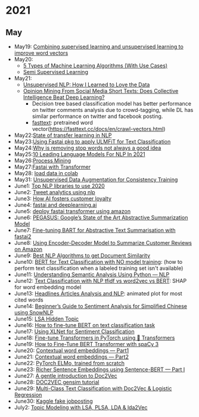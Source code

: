 # 2021

## May
- May19: [Combining supervised learning and unsupervised learning to improve word vectors](https://towardsdatascience.com/combining-supervised-learning-and-unsupervised-learning-to-improve-word-vectors-d4dea84ec36b)
- May20: 
  - [5 Types of Machine Learning Algorithms (With Use Cases)](https://www.statworx.com/at/blog/5-types-of-machine-learning-algorithms-with-use-cases/#h-4-semi-supervised-learning)
  - [Semi Supervised Learning](https://algorithmia.com/blog/semi-supervised-learning)
- May21:
  - [Unsupervised NLP: How I Learned to Love the Data](https://medium.com/@ODSC/unsupervised-nlp-how-i-learned-to-love-the-data-1dde7dc4a3c1)
  - [Opinion Mining From Social Media Short Texts: Does Collective Intelligence Beat Deep Learning?](https://www.frontiersin.org/articles/10.3389/frobt.2018.00138/full)
    - Decision tree based classification model has better performance on twitter comments analysis due to crowd-tagging, while DL has similar performance on twitter and facebook posting.
    - [fasttext](https://amitness.com/2020/06/fasttext-embeddings/): pretrained word vector(https://fasttext.cc/docs/en/crawl-vectors.html)
- May22:[State of transfer learning in NLP](https://ruder.io/state-of-transfer-learning-in-nlp/)
- May23:[Using Fastai pkg to apply ULMFiT for Text Classification](https://medium.com/technonerds/using-fastais-ulmfit-to-make-a-state-of-the-art-multi-label-text-classifier-bf54e2943e83)
- May24:[Why is removing stop words not always a good idea](https://medium.com/@limavallantin/why-is-removing-stop-words-not-always-a-good-idea-c8d35bd77214)
- May25:[10 Leading Language Models For NLP In 2021](https://www.topbots.com/leading-nlp-language-models-2020/)
- May26:[Process Mining](https://towardsdatascience.com/what-is-process-mining-8afae06b5c33) 
- May27:[Fastai with Transformer](https://www.kaggle.com/maroberti/fastai-with-transformers-bert-roberta) 
- May28: [load data in colab](https://towardsdatascience.com/3-ways-to-load-csv-files-into-colab-7c14fcbdcb92)
- May31: [Unsupervised Data Augmentation for Consistency Training](https://arxiv.org/pdf/1904.12848.pdf)
- June1: [Top NLP libraries to use 2020](https://towardsdatascience.com/top-nlp-libraries-to-use-2020-4f700cdb841f)
- June2: [Tweet analytics using nlp](https://medium.com/analytics-vidhya/tweet-analytics-using-nlp-f83b9f7f7349)
- June3: [How AI fosters customer loyalty](https://atif-blogs.medium.com/how-artificial-intelligence-fosters-customer-loyalty-b6a6a2a3817)
- June4: [fastai and deeplearning.ai](https://towardsdatascience.com/two-sides-of-the-same-coin-fast-ai-vs-deeplearning-ai-b67e9ec32133)
- June5: [deploy fastai transformer using amazon](https://towardsdatascience.com/deploy-fastai-transformers-based-nlp-models-using-amazon-sagemaker-and-creating-api-using-aws-7ea39bbcc021)
- June6: [PEGASUS: Google’s State of the Art Abstractive Summarization Model](https://towardsdatascience.com/pegasus-google-state-of-the-art-abstractive-summarization-model-627b1bbbc5ce) 
- June7: [Fine-tuning BART for Abstractive Text Summarisation with fastai2](https://medium.com/curation-corporation/fine-tuning-bart-for-abstractive-text-summarisation-with-fastai2-d7a2ad676a13)
- June8: [Using Encoder-Decoder Model to Summarize Customer Reviews on Amazon](https://medium.com/@gangyang0912/using-encoder-decoder-model-to-summarize-customer-reviews-on-amazon-1ca8fd860b8e)
- June9: [Best NLP Algorithms to get Document Similarity](https://medium.com/analytics-vidhya/best-nlp-algorithms-to-get-document-similarity-a5559244b23b)
- June10: [BERT for Text Classification with NO model training](https://towardsdatascience.com/text-classification-with-no-model-training-935fe0e42180): (how to perform text classification when a labeled training set isn't available)
- June11: [Understanding Semantic Analysis Using Python — NLP](https://pub.towardsai.net/understanding-semantic-analysis-using-python-nlp-f48016422677)
- June12: [Text Classification with NLP tfidf vs word2vec vs BERT](https://towardsdatascience.com/text-classification-with-nlp-tf-idf-vs-word2vec-vs-bert-41ff868d1794): SHAP for word embedding model
- June13: [Headlines Articles Analysis and NLP](https://towardsdatascience.com/headlines-articles-analysis-and-nlp-4013a66dbac): animated plot for most cited words
- June14: [Beginner’s Guide to Sentiment Analysis for Simplified Chinese using SnowNLP](https://towardsdatascience.com/beginners-guide-to-sentiment-analysis-for-simplified-chinese-using-snownlp-ce88a8407efb)
- June15: [LSA Hidden Topic](https://towardsdatascience.com/latent-semantic-analysis-deduce-the-hidden-topic-from-the-document-f360e8c0614b)
- June16: [How to fine-tune BERT on text classification task](https://medium.com/analytics-vidhya/how-to-fine-tune-bert-on-text-classification-task-723f82786f61)
- June17: [Using XLNet for Sentiment Classification](https://medium.com/swlh/using-xlnet-for-sentiment-classification-cfa948e65e85)
- June18: [Fine-tune Transformers in PyTorch using 🤗 Transformers](https://gmihaila.medium.com/fine-tune-transformers-in-pytorch-using-transformers-57b40450635)
- June19: [How to Fine-Tune BERT Transformer with spaCy 3](https://towardsdatascience.com/how-to-fine-tune-bert-transformer-with-spacy-3-6a90bfe57647)
- June20: [Contextual word embeddings — Part1](https://medium.com/analytics-vidhya/contextual-word-embeddings-part1-20d84787c65)
- June21: [Contextual word embeddings — Part2](https://medium.com/analytics-vidhya/contextual-word-embeddings-part2-bb4888310be1)
- June22: [PyTorch ELMo, trained from scratch](https://towardsdatascience.com/pytorch-elmo-844d2391a0b2)
- June23: [Richer Sentence Embeddings using Sentence-BERT — Part I](https://medium.com/genei-technology/richer-sentence-embeddings-using-sentence-bert-part-i-ce1d9e0b1343)
- June27: [A gentle introduction to Doc2Vec](https://medium.com/wisio/a-gentle-introduction-to-doc2vec-db3e8c0cce5e)
- June28: [DOC2VEC gensim tutorial](https://medium.com/@mishra.thedeepak/doc2vec-simple-implementation-example-df2afbbfbad5)
- June29: [Multi-Class Text Classification with Doc2Vec & Logistic Regression](https://towardsdatascience.com/multi-class-text-classification-with-doc2vec-logistic-regression-9da9947b43f4)
- June30: [Kaggle fake jobposting](https://www.kaggle.com/shivamb/real-or-fake-fake-jobposting-prediction/code)
- July2: [Topic Modeling with LSA, PLSA, LDA & lda2Vec](https://medium.com/nanonets/topic-modeling-with-lsa-psla-lda-and-lda2vec-555ff65b0b05)

